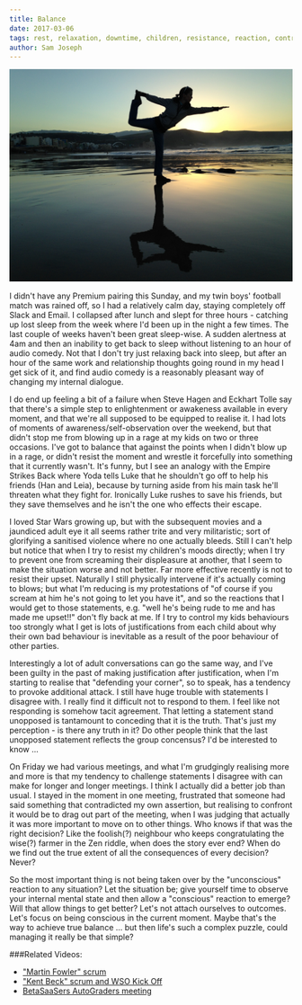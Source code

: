 ```yaml
---
title: Balance
date: 2017-03-06
tags: rest, relaxation, downtime, children, resistance, reaction, control, meetings, Zen
author: Sam Joseph
---
```


![balance](/images/balance.jpg)

I didn't have any Premium pairing this Sunday, and my twin boys' football match was rained off, so I had a relatively calm day, staying completely off Slack and Email.  I collapsed after lunch and slept for three hours - catching up lost sleep from the week where I'd been up in the night a few times.  The last couple of weeks haven't been great sleep-wise.  A sudden alertness at 4am and then an inability to get back to sleep without listening to an hour of audio comedy.  Not that I don't try just relaxing back into sleep, but after an hour of the same work and relationship thoughts going round in my head I get sick of it, and find audio comedy is a reasonably pleasant way of changing my internal dialogue.

I do end up feeling a bit of a failure when Steve Hagen and Eckhart Tolle say that there's a simple step to enlightenment or awakeness available in every moment, and that we're all supposed to be equipped to realise it. I had lots of moments of awareness/self-observation over the weekend, but that didn't stop me from blowing up in a rage at my kids on two or three occasions.  I've got to balance that against the points when I didn't blow up in a rage, or didn't resist the moment and wrestle it forcefully into something that it currently wasn't.  It's funny, but I see an analogy with the Empire Strikes Back where Yoda tells Luke that he shouldn't go off to help his friends (Han and Leia), because by turning aside from his main task he'll threaten what they fight for.  Ironically Luke rushes to save his friends, but they save themselves and he isn't the one who effects their escape.

I loved Star Wars growing up, but with the subsequent movies and a jaundiced adult eye it all seems rather trite and very militaristic; sort of glorifying a sanitised violence where no one actually bleeds.  Still I can't help but notice that when I try to resist my children's moods directly; when I try to prevent one from screaming their displeasure at another, that I seem to make the situation worse and not better.  Far more effective recently is not to resist their upset.  Naturally I still physically intervene if it's actually coming to blows; but what I'm reducing is my protestations of "of course if you scream at him he's not going to let you have it", and so the reactions that I would get to those statements, e.g. "well he's being rude to me and has made me upset!!" don't fly back at me.  If I try to control my kids behaviours too strongly what I get is lots of justifications from each child about why their own bad behaviour is inevitable as a result of the poor behaviour of other parties.

Interestingly a lot of adult conversations can go the same way, and I've been guilty in the past of making justification after justification, when I'm starting to realise that "defending your corner", so to speak, has a tendency to provoke additional attack.  I still have huge trouble with statements I disagree with.  I really find it difficult not to respond to them.  I feel like not responding is somehow tacit agreement.  That letting a statement stand unopposed is tantamount to conceding that it is the truth.   That's just my perception - is there any truth in it?  Do other people think that the last unopposed statement reflects the group concensus? I'd be interested to know ...

On Friday we had various meetings, and what I'm grudgingly realising more and more is that my tendency to challenge statements I disagree with can make for longer and longer meetings.  I think I actually did a better job than usual.  I stayed in the moment in one meeting, frustrated that someone had said something that contradicted my own assertion, but realising to confront it would be to drag out part of the meeting, when I was judging that actually it was more important to move on to other things.  Who knows if that was the right decision?  Like the foolish(?) neighbour who keeps congratulating the wise(?) farmer in the Zen riddle, when does the story ever end?  When do we find out the true extent of all the consequences of every decision?  Never?

So the most important thing is not being taken over by the "unconscious" reaction to any situation?  Let the situation be; give yourself time to observe your internal mental state and then allow a "conscious" reaction to emerge?  Will that allow things to get better?  Let's not attach ourselves to outcomes.  Let's focus on being conscious in the current moment.  Maybe that's the way to achieve true balance ... but then life's such a complex puzzle, could managing it really be that simple?

###Related Videos:

* ["Martin Fowler" scrum](https://www.youtube.com/watch?v=drjxg5Gc_tQ)
* ["Kent Beck" scrum and WSO Kick Off](https://www.youtube.com/watch?v=3OZx8NrT2FA)
* [BetaSaaSers AutoGraders meeting](https://www.youtube.com/watch?v=8tY4Tvew9Xs)


